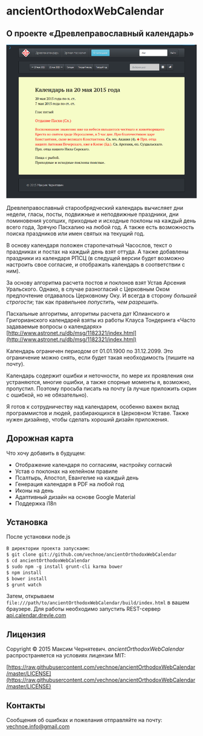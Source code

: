 ancientOrthodoxWebCalendar
==========================

О проекте «Древлеправославный календарь»
----------------------------------------
![ancientOrthodoxWebCalendar](/web-calendar-screen.png)

Древлеправославный старообрядческий календарь
вычисляет дни недели, гласы, посты, подвижные и неподвижные праздники,
дни поминовения усопших, приходные и исxодные поклоны на каждый день всего года,
Зрячую Пасхалию на любой год. А также есть возможность поиска
праздников или имен святых на текущий год.

В основу календаря положен старопечатный Часослов, текст о праздниках
и постах на каждый день взят оттуда. А также добавлены праздники из
календаря РПСЦ (в следущей версии будет возможно настроить свое
согласие, и отображать календарь в соответствии с ним).

За основу алгоритма расчета постов и поклонов взят Устав Арсения Уральского.
Однако, в случае разногласий с Церковным Оком предпочтение отдавалось
Церковному Оку. И всегда в сторону *большей строгости*; так как
правильнее *попустить, чем разрешить.*

Пасхальные алгоритмы, алгоритмы расчета дат Юлианского и Григорианского
календарей взяты из работы Клауса Тондеринга «Часто задаваемые вопросы о календарях»
[http://www.astronet.ru/db/msg/1182321/index.html](http://www.astronet.ru/db/msg/1182321/index.html)

Календарь ограничен периодом от 01.01.1900 по 31.12.2099. Это
ограничение можно снять, если будет такая необходимость
(пишите на почту).</p>

Календарь содержит ошибки и неточности, по мере их проявления они
устраняются, многие ошибки, а также спорные моменты я, возможно,
пропустил. Поэтому просьба писать на почту (а лучше приложить
скрин с ошибкой, но не обязательно).

Я готов к сотрудничеству над календарем, особенно важен вклад
программистов и людей, разбирающихся в Церковном Уставе. Также
нужен дизайнер, чтобы сделать хороший дизайн приложения.

Дорожная карта
--------------

Что хочу добавить в будущем:

* Отображение календаря по согласиям, настройку согласий
* Устав о поклонах на келейном правиле
* Псалтырь, Апостол, Евангелие на каждый день
* Генерация календаря в PDF на любой год
* Иконы на день
* Адаптивный дизайн на основе Google Material
* Поддержка i18n

Установка
---------

После установки node.js 
```
В директории проекта запускаем:
$ git clone git://github.com/vechnoe/ancientOrthodoxWebCalendar
$ cd ancientOrthodoxWebCalendar
$ sudo npm -g install grunt-cli karma bower
$ npm install
$ bower install
$ grunt watch
```

Затем, открываем `file:///path/to/ancientOrthodoxWebCalendar/build/index.html` 
в вашем браузере. Для работы необходимо запустить REST-сервер
[api.calendar.drevle.com](http://github.com/vechnoe/api.calendar.drevle.com)


Лицензия
--------

Copyright &copy; 2015 Максим Чернятевич.
*ancientOrthodoxWebCalendar* распространяется на условиях лицензии MIT:

[https://raw.githubusercontent.com/vechnoe/ancientOrthodoxWebCalendar/master/LICENSE](https://raw.githubusercontent.com/vechnoe/ancientOrthodoxWebCalendar/master/LICENSE) 



Контакты
--------       
Сообщения об ошибках и пожелания отправляйте на почту:
[vechnoe.info@gmail.com](mailto:vechnoe.info@gmail.com)




